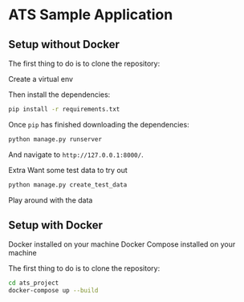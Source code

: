 # ATS Sample Application

## Setup without Docker

The first thing to do is to clone the repository:

Create a virtual env

Then install the dependencies:

```sh
pip install -r requirements.txt
```

Once `pip` has finished downloading the dependencies:
```sh
python manage.py runserver
```
And navigate to `http://127.0.0.1:8000/`.

Extra
Want some test data to try out
```sh
python manage.py create_test_data
```
Play around with the data

## Setup with Docker

Docker installed on your machine
Docker Compose installed on your machine

The first thing to do is to clone the repository:

```sh
cd ats_project
docker-compose up --build
```
